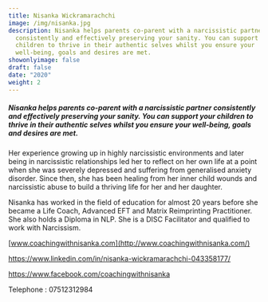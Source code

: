 ```yaml
---
title: Nisanka Wickramarachchi
image: /img/nisanka.jpg
description: Nisanka helps parents co-parent with a narcissistic partner
  consistently and effectively preserving your sanity. You can support your
  children to thrive in their authentic selves whilst you ensure your
  well-being, goals and desires are met.
showonlyimage: false
draft: false
date: "2020"
weight: 2
---
```

<!--StartFragment-->

##### Nisanka helps parents co-parent with a narcissistic partner consistently and effectively preserving your sanity. You can support your children to thrive in their authentic selves whilst you ensure your well-being, goals and desires are met.

Her experience growing up in highly narcissistic environments and later being in narcissistic relationships led her to reflect on her own life at a point when she was severely depressed and suffering from generalised anxiety disorder. Since then, she has been healing from her inner child wounds and narcissistic abuse to build a thriving life for her and her daughter.

Nisanka has worked in the field of education for almost 20 years before she became a Life Coach, Advanced EFT and Matrix Reimprinting Practitioner. She also holds a Diploma in NLP. She is a DISC Facilitator and qualified to work with Narcissism.

[www.coachingwithnisanka.com](http://www.coachingwithnisanka.com/)

<https://www.linkedin.com/in/nisanka-wickramarachchi-043358177/>

<https://www.facebook.com/coachingwithnisanka>

Telephone : 07512312984

<!--EndFragment-->
